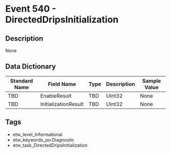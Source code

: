 # Event 540 - DirectedDripsInitialization

## Description
None

## Data Dictionary
|Standard Name|Field Name|Type|Description|Sample Value|
|---|---|---|---|---|
|TBD|EnableResult|TBD|UInt32|None|None|
|TBD|InitializationResult|TBD|UInt32|None|None|

## Tags
* etw_level_Informational
* etw_keywords_po:Diagnostic
* etw_task_DirectedDripsInitialization